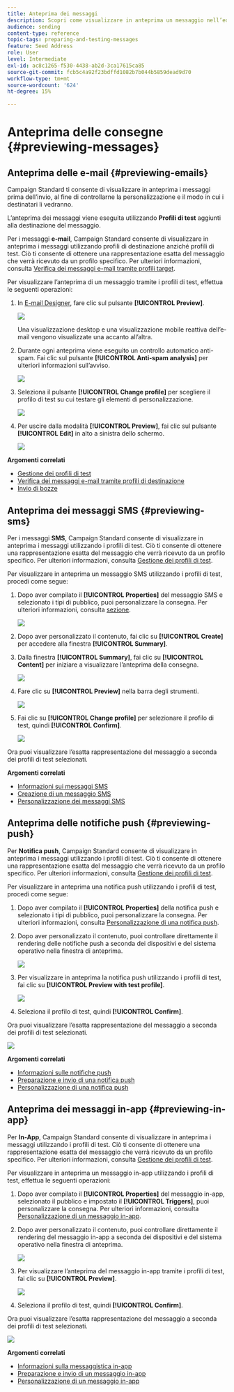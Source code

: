 ```yaml
---
title: Anteprima dei messaggi
description: Scopri come visualizzare in anteprima un messaggio nell’editor dei contenuti o in E-mail Designer.
audience: sending
content-type: reference
topic-tags: preparing-and-testing-messages
feature: Seed Address
role: User
level: Intermediate
exl-id: ac8c1265-f530-4438-ab2d-3ca17615ca85
source-git-commit: fcb5c4a92f23bdffd1082b7b044b5859dead9d70
workflow-type: tm+mt
source-wordcount: '624'
ht-degree: 15%

---
```


# Anteprima delle consegne {#previewing-messages}

## Anteprima delle e-mail {#previewing-emails}

Campaign Standard ti consente di visualizzare in anteprima i messaggi prima dell’invio, al fine di controllarne la personalizzazione e il modo in cui i destinatari li vedranno.

L’anteprima dei messaggi viene eseguita utilizzando **Profili di test** aggiunti alla destinazione del messaggio.

Per i messaggi **e-mail**, Campaign Standard consente di visualizzare in anteprima i messaggi utilizzando profili di destinazione anziché profili di test. Ciò ti consente di ottenere una rappresentazione esatta del messaggio che verrà ricevuto da un profilo specifico. Per ulteriori informazioni, consulta [Verifica dei messaggi e-mail tramite profili target](../../sending/using/testing-messages-using-target.md).

Per visualizzare l’anteprima di un messaggio tramite i profili di test, effettua le seguenti operazioni:

1. In [E-mail Designer](../../designing/using/designing-content-in-adobe-campaign.md), fare clic sul pulsante **[!UICONTROL Preview]**.

   ![](assets/sending_preview.png)

   Una visualizzazione desktop e una visualizzazione mobile reattiva dell’e-mail vengono visualizzate una accanto all’altra.

1. Durante ogni anteprima viene eseguito un controllo automatico anti-spam. Fai clic sul pulsante **[!UICONTROL Anti-spam analysis]** per ulteriori informazioni sull’avviso.

   ![](assets/sending_anti-spam_analysis.png)

1. Seleziona il pulsante **[!UICONTROL Change profile]** per scegliere il profilo di test su cui testare gli elementi di personalizzazione.

   ![](assets/sending_test-profile.png)

1. Per uscire dalla modalità **[!UICONTROL Preview]**, fai clic sul pulsante **[!UICONTROL Edit]** in alto a sinistra dello schermo.

   ![](assets/sending_preview_edit.png)

**Argomenti correlati**

* [Gestione dei profili di test](../../audiences/using/managing-test-profiles.md)
* [Verifica dei messaggi e-mail tramite profili di destinazione](../../sending/using/testing-messages-using-target.md)
* [Invio di bozze](../../sending/using/sending-proofs.md)

## Anteprima dei messaggi SMS {#previewing-sms}

Per i messaggi **SMS**, Campaign Standard consente di visualizzare in anteprima i messaggi utilizzando i profili di test. Ciò ti consente di ottenere una rappresentazione esatta del messaggio che verrà ricevuto da un profilo specifico. Per ulteriori informazioni, consulta [Gestione dei profili di test](../../audiences/using/managing-test-profiles.md).

Per visualizzare in anteprima un messaggio SMS utilizzando i profili di test, procedi come segue:

1. Dopo aver compilato il **[!UICONTROL Properties]** del messaggio SMS e selezionato i tipi di pubblico, puoi personalizzare la consegna. Per ulteriori informazioni, consulta [sezione](../../channels/using/personalizing-sms-messages.md).

   ![](assets/sms_preview.png)

1. Dopo aver personalizzato il contenuto, fai clic su **[!UICONTROL Create]** per accedere alla finestra **[!UICONTROL Summary]**.

1. Dalla finestra **[!UICONTROL Summary]**, fai clic su **[!UICONTROL Content]** per iniziare a visualizzare l’anteprima della consegna.

   ![](assets/sms_preview_2.png)

1. Fare clic su **[!UICONTROL Preview]** nella barra degli strumenti.

   ![](assets/sms_preview_3.png)

1. Fai clic su **[!UICONTROL Change profile]** per selezionare il profilo di test, quindi **[!UICONTROL Confirm]**.

   ![](assets/sms_preview_4.png)

Ora puoi visualizzare l’esatta rappresentazione del messaggio a seconda dei profili di test selezionati.

**Argomenti correlati**

* [Informazioni sui messaggi SMS](../../channels/using/about-sms-messages.md)
* [Creazione di un messaggio SMS](../../channels/using/creating-an-sms-message.md)
* [Personalizzazione dei messaggi SMS](../../channels/using/personalizing-sms-messages.md)

## Anteprima delle notifiche push {#previewing-push}

Per **Notifica push**, Campaign Standard consente di visualizzare in anteprima i messaggi utilizzando i profili di test. Ciò ti consente di ottenere una rappresentazione esatta del messaggio che verrà ricevuto da un profilo specifico. Per ulteriori informazioni, consulta [Gestione dei profili di test](../../audiences/using/managing-test-profiles.md).

Per visualizzare in anteprima una notifica push utilizzando i profili di test, procedi come segue:

1. Dopo aver compilato il **[!UICONTROL Properties]** della notifica push e selezionato i tipi di pubblico, puoi personalizzare la consegna. Per ulteriori informazioni, consulta [Personalizzazione di una notifica push](../../channels/using/customizing-a-push-notification.md).

1. Dopo aver personalizzato il contenuto, puoi controllare direttamente il rendering delle notifiche push a seconda dei dispositivi e del sistema operativo nella finestra di anteprima.

   ![](assets/push_preview.png)

1. Per visualizzare in anteprima la notifica push utilizzando i profili di test, fai clic su **[!UICONTROL Preview with test profile]**.

   ![](assets/push_preview_2.png)

1. Seleziona il profilo di test, quindi **[!UICONTROL Confirm]**.

Ora puoi visualizzare l’esatta rappresentazione del messaggio a seconda dei profili di test selezionati.

![](assets/push_preview_3.png)

**Argomenti correlati**

* [Informazioni sulle notifiche push](../../channels/using/about-push-notifications.md)
* [Preparazione e invio di una notifica push](../../channels/using/preparing-and-sending-a-push-notification.md)
* [Personalizzazione di una notifica push](../../channels/using/customizing-a-push-notification.md)

## Anteprima dei messaggi in-app {#previewing-in-app}

Per **In-App**, Campaign Standard consente di visualizzare in anteprima i messaggi utilizzando i profili di test. Ciò ti consente di ottenere una rappresentazione esatta del messaggio che verrà ricevuto da un profilo specifico. Per ulteriori informazioni, consulta [Gestione dei profili di test](../../audiences/using/managing-test-profiles.md).

Per visualizzare in anteprima un messaggio in-app utilizzando i profili di test, effettua le seguenti operazioni:

1. Dopo aver compilato il **[!UICONTROL Properties]** del messaggio in-app, selezionato il pubblico e impostato il **[!UICONTROL Triggers]**, puoi personalizzare la consegna. Per ulteriori informazioni, consulta [Personalizzazione di un messaggio in-app](../../channels/using/customizing-an-in-app-message.md).

1. Dopo aver personalizzato il contenuto, puoi controllare direttamente il rendering del messaggio in-app a seconda dei dispositivi e del sistema operativo nella finestra di anteprima.

   ![](assets/in_app_preview.png)

1. Per visualizzare l’anteprima del messaggio in-app tramite i profili di test, fai clic su **[!UICONTROL Preview]**.

   ![](assets/in_app_preview_2.png)

1. Seleziona il profilo di test, quindi **[!UICONTROL Confirm]**.

Ora puoi visualizzare l’esatta rappresentazione del messaggio a seconda dei profili di test selezionati.

![](assets/in_app_preview_3.png)

**Argomenti correlati**

* [Informazioni sulla messaggistica in-app](../../channels/using/about-in-app-messaging.md)
* [Preparazione e invio di un messaggio in-app](../../channels/using/preparing-and-sending-an-in-app-message.md)
* [Personalizzazione di un messaggio in-app](../../channels/using/customizing-an-in-app-message.md)
